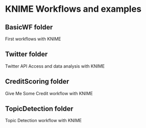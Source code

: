 # KNIME Workflows and examples

## BasicWF folder
First workflows with KNIME

## Twitter folder
Twitter API Access and data analysis with KNIME

## CreditScoring folder
Give Me Some Credit workflow with KNIME

## TopicDetection folder
Topic Detection workflow with KNIME


